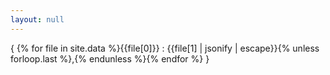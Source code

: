 ```yaml
---
layout: null
---
```

{ {% for file in site.data %}{{file[0]}} : {{file[1] | jsonify | escape}}{% unless forloop.last %},{% endunless %}{% endfor %} }
